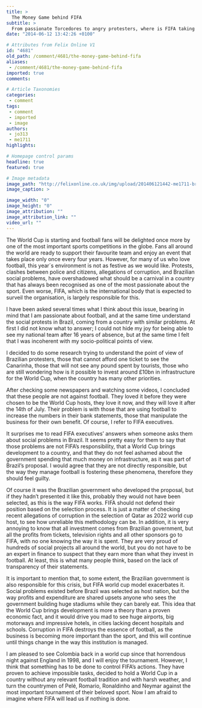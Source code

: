 ```yaml
---
title: >
  The Money Game behind FIFA
subtitle: >
  From passionate Torcedores to angry protesters, where is FIFA taking us?
date: "2014-06-12 13:42:26 +0100"

# Attributes from Felix Online V1
id: "4681"
old_path: /comment/4681/the-money-game-behind-fifa
aliases:
 - /comment/4681/the-money-game-behind-fifa
imported: true
comments:

# Article Taxonomies
categories:
 - comment
tags:
 - comment
 - imported
 - image
authors:
 - jo313
 - me1711
highlights:

# Homepage control params
headline: true
featured: true

# Image metadata
image_path: "http://felixonline.co.uk/img/upload/201406121442-me1711-brazil.jpg"
image_caption: >

image_width: "0"
image_height: "0"
image_attribution: ""
image_attribution_link: ""
video_url: ""
---
```


The World Cup is starting and football fans will be delighted once more by one of the most important sports competitions in the globe. Fans all around the world are ready to support their favourite team and enjoy an event that takes place only once every four years. However, for many of us who love football, this year´s environment is not as festive as we would like. Protests, clashes between police and citizens, allegations of corruption, and Brazilian social problems, have overshadowed what should be a carnival in a country that has always been recognised as one of the most passionate about the sport. Even worse, FIFA, which is the international body that is expected to surveil the organisation, is largely responsible for this.

I have been asked several times what I think about this issue, bearing in mind that I am passionate about football, and at the same time understand the social protests in Brazil, coming from a country with similar problems. At first I did not know what to answer; I could not hide my joy for being able to see my national team after 16 years of absence, but at the same time I felt that I was incoherent with my socio-political points of view.

I decided to do some research trying to understand the point of view of Brazilian protesters, those that cannot afford one ticket to see the Canarinha, those that will not see any pound spent by tourists, those who are still wondering how is it possible to invest around £10bn in infrastructure for the World Cup, when the country has many other priorities.

After checking some newspapers and watching some videos, I concluded that these people are not against football. They loved it before they were chosen to be the World Cup hosts, they love it now, and they will love it after the 14th of July. Their problem is with those that are using football to increase the numbers in their bank statements, those that manipulate the business for their own benefit. Of course, I refer to FIFA executives.

It surprises me to read FIFA executives’ answers when someone asks them about social problems in Brazil. It seems pretty easy for them to say that those problems are not FIFA’s responsibility, that a World Cup brings development to a country, and that they do not feel ashamed about the government spending that much money on infrastructure, as it was part of Brazil’s proposal. I would agree that they are not directly responsible, but the way they manage football is fostering these phenomena, therefore they should feel guilty.

Of course it was the Brazilian government who developed the proposal, but if they hadn’t presented it like this, probably they would not have been selected, as this is the way FIFA works. FIFA should not defend their position based on the selection process. It is just a matter of checking recent allegations of corruption in the selection of Qatar as 2022 world cup host, to see how unreliable this methodology can be. In addition, it is very annoying to know that all investment comes from Brazilian government, but all the profits from tickets, television rights and all other sponsors go to FIFA, with no one knowing the way it is spent. They are very proud of hundreds of social projects all around the world, but you do not have to be an expert in finance to suspect that they earn more than what they invest in football. At least, this is what many people think, based on the lack of transparency of their statements.

It is important to mention that, to some extent, the Brazilian government is also responsible for this crisis, but FIFA world cup model exacerbates it. Social problems existed before Brazil was selected as host nation, but the way profits and expenditure are shared upsets anyone who sees the government building huge stadiums while they can barely eat. This idea that the World Cup brings development is more a theory than a proven economic fact, and it would drive you mad to see huge airports, big motorways and impressive hotels, in cities lacking decent hospitals and schools. Corruption in FIFA destroys the essence of football, as the business is becoming more important than the sport, and this will continue until things change in the way this institution is managed.

I am pleased to see Colombia back in a world cup since that horrendous night against England in 1998, and I will enjoy the tournament. However, I think that something has to be done to control FIFA’s actions. They have proven to achieve impossible tasks, decided to hold a World Cup in a country without any relevant football tradition and with harsh weather, and turn the countrymen of Pelé, Romario, Ronaldinho and Neymar against the most important tournament of their beloved sport. Now I am afraid to imagine where FIFA will lead us if nothing is done.
